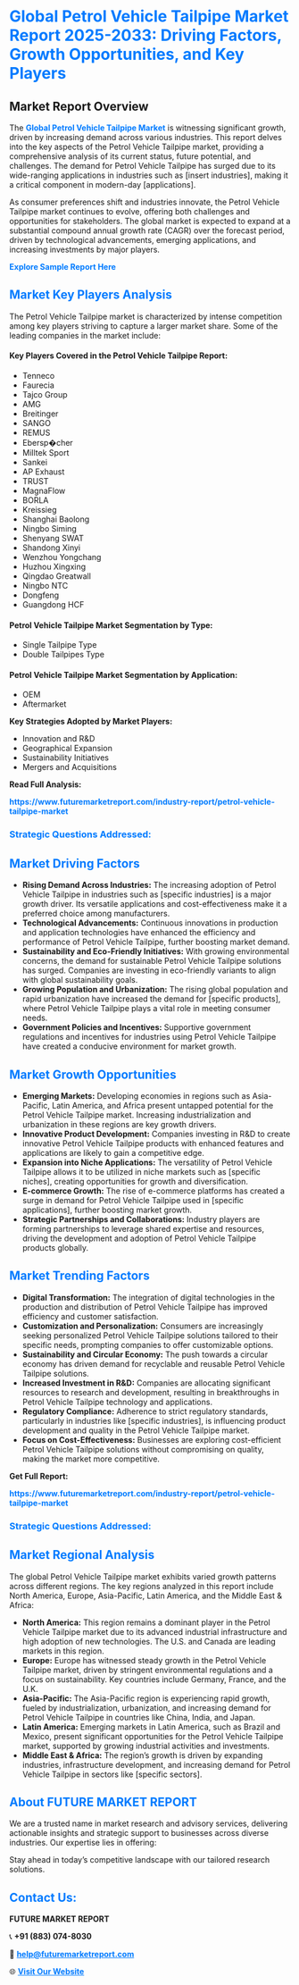 <h1 style="color: #007BFF;">Global Petrol Vehicle Tailpipe Market Report 2025-2033: Driving Factors, Growth Opportunities, and Key Players</h1>

<section id="overview">
<h2>Market Report Overview</h2>
<p>The <a href="https://www.futuremarketreport.com/industry-report/petrol-vehicle-tailpipe-market" style="color: #007BFF; text-decoration: none;"><strong>Global Petrol Vehicle Tailpipe Market</strong></a> is witnessing significant growth, driven by increasing demand across various industries. This report delves into the key aspects of the Petrol Vehicle Tailpipe market, providing a comprehensive analysis of its current status, future potential, and challenges. The demand for Petrol Vehicle Tailpipe has surged due to its wide-ranging applications in industries such as [insert industries], making it a critical component in modern-day [applications].</p>
<p>As consumer preferences shift and industries innovate, the Petrol Vehicle Tailpipe market continues to evolve, offering both challenges and opportunities for stakeholders. The global market is expected to expand at a substantial compound annual growth rate (CAGR) over the forecast period, driven by technological advancements, emerging applications, and increasing investments by major players.</p>
</section>

<section id="overview">
<p><a href="https://www.futuremarketreport.com/request-sample/reportId=41077" style="color: #007BFF; text-decoration: none;"><strong>Explore Sample Report Here</strong></a></p>
</section>

<section id="key-players">
<h2 style="color: #007BFF;">Market Key Players Analysis</h2>
<p>The Petrol Vehicle Tailpipe market is characterized by intense competition among key players striving to capture a larger market share. Some of the leading companies in the market include:</p>
<h4>Key Players Covered in the Petrol Vehicle Tailpipe Report:</h4>
<ul><li>Tenneco</li><li>Faurecia</li><li>Tajco Group</li><li>AMG</li><li>Breitinger</li><li>SANGO</li><li>REMUS</li><li>Ebersp�cher</li><li>Milltek Sport</li><li>Sankei</li><li>AP Exhaust</li><li>TRUST</li><li>MagnaFlow</li><li>BORLA</li><li>Kreissieg</li><li>Shanghai Baolong</li><li>Ningbo Siming</li><li>Shenyang SWAT</li><li>Shandong Xinyi</li><li>Wenzhou Yongchang</li><li>Huzhou Xingxing</li><li>Qingdao Greatwall</li><li>Ningbo NTC</li><li>Dongfeng</li><li>Guangdong HCF</li></ul>
<h4>Petrol Vehicle Tailpipe Market Segmentation by Type:</h4>
<ul><li>Single Tailpipe Type</li><li>Double Tailpipes Type</li></ul>

<h4>Petrol Vehicle Tailpipe Market Segmentation by Application:</h4>
<ul><li>OEM</li><li>Aftermarket</li></ul>
<p><strong>Key Strategies Adopted by Market Players:</strong></p>
<ul>
<li>Innovation and R&D</li>
<li>Geographical Expansion</li>
<li>Sustainability Initiatives</li>
<li>Mergers and Acquisitions</li>
</ul>
</section>

<section>
<p><strong>Read Full Analysis: </strong></p><a href="https://www.futuremarketreport.com/industry-report/petrol-vehicle-tailpipe-market" style="color: #007BFF; text-decoration: none;"><strong>https://www.futuremarketreport.com/industry-report/petrol-vehicle-tailpipe-market</strong></a>
<h3 style="color: #007BFF;">Strategic Questions Addressed:</h3>
</section>

<section id="driving-factors">
<h2 style="color: #007BFF;">Market Driving Factors</h2>
<ul>
<li><strong>Rising Demand Across Industries:</strong> The increasing adoption of Petrol Vehicle Tailpipe in industries such as [specific industries] is a major growth driver. Its versatile applications and cost-effectiveness make it a preferred choice among manufacturers.</li>
<li><strong>Technological Advancements:</strong> Continuous innovations in production and application technologies have enhanced the efficiency and performance of Petrol Vehicle Tailpipe, further boosting market demand.</li>
<li><strong>Sustainability and Eco-Friendly Initiatives:</strong> With growing environmental concerns, the demand for sustainable Petrol Vehicle Tailpipe solutions has surged. Companies are investing in eco-friendly variants to align with global sustainability goals.</li>
<li><strong>Growing Population and Urbanization:</strong> The rising global population and rapid urbanization have increased the demand for [specific products], where Petrol Vehicle Tailpipe plays a vital role in meeting consumer needs.</li>
<li><strong>Government Policies and Incentives:</strong> Supportive government regulations and incentives for industries using Petrol Vehicle Tailpipe have created a conducive environment for market growth.</li>
</ul>
</section>

<section id="growth-opportunities">
<h2 style="color: #007BFF;">Market Growth Opportunities</h2>
<ul>
<li><strong>Emerging Markets:</strong> Developing economies in regions such as Asia-Pacific, Latin America, and Africa present untapped potential for the Petrol Vehicle Tailpipe market. Increasing industrialization and urbanization in these regions are key growth drivers.</li>
<li><strong>Innovative Product Development:</strong> Companies investing in R&D to create innovative Petrol Vehicle Tailpipe products with enhanced features and applications are likely to gain a competitive edge.</li>
<li><strong>Expansion into Niche Applications:</strong> The versatility of Petrol Vehicle Tailpipe allows it to be utilized in niche markets such as [specific niches], creating opportunities for growth and diversification.</li>
<li><strong>E-commerce Growth:</strong> The rise of e-commerce platforms has created a surge in demand for Petrol Vehicle Tailpipe used in [specific applications], further boosting market growth.</li>
<li><strong>Strategic Partnerships and Collaborations:</strong> Industry players are forming partnerships to leverage shared expertise and resources, driving the development and adoption of Petrol Vehicle Tailpipe products globally.</li>
</ul>
</section>

<section id="trending-factors">
<h2 style="color: #007BFF;">Market Trending Factors</h2>
<ul>
<li><strong>Digital Transformation:</strong> The integration of digital technologies in the production and distribution of Petrol Vehicle Tailpipe has improved efficiency and customer satisfaction.</li>
<li><strong>Customization and Personalization:</strong> Consumers are increasingly seeking personalized Petrol Vehicle Tailpipe solutions tailored to their specific needs, prompting companies to offer customizable options.</li>
<li><strong>Sustainability and Circular Economy:</strong> The push towards a circular economy has driven demand for recyclable and reusable Petrol Vehicle Tailpipe solutions.</li>
<li><strong>Increased Investment in R&D:</strong> Companies are allocating significant resources to research and development, resulting in breakthroughs in Petrol Vehicle Tailpipe technology and applications.</li>
<li><strong>Regulatory Compliance:</strong> Adherence to strict regulatory standards, particularly in industries like [specific industries], is influencing product development and quality in the Petrol Vehicle Tailpipe market.</li>
<li><strong>Focus on Cost-Effectiveness:</strong> Businesses are exploring cost-efficient Petrol Vehicle Tailpipe solutions without compromising on quality, making the market more competitive.</li>
</ul>
</section>

<section>
<p><strong>Get Full Report: </strong></p><a href="https://www.futuremarketreport.com/industry-report/petrol-vehicle-tailpipe-market" style="color: #007BFF; text-decoration: none;"><strong>https://www.futuremarketreport.com/industry-report/petrol-vehicle-tailpipe-market</strong></a>
<h3 style="color: #007BFF;">Strategic Questions Addressed:</h3>
</section>


<section id="regional-analysis">
<h2 style="color: #007BFF;">Market Regional Analysis</h2>
<p>The global Petrol Vehicle Tailpipe market exhibits varied growth patterns across different regions. The key regions analyzed in this report include North America, Europe, Asia-Pacific, Latin America, and the Middle East & Africa:</p>
<ul>
<li><strong>North America:</strong> This region remains a dominant player in the Petrol Vehicle Tailpipe market due to its advanced industrial infrastructure and high adoption of new technologies. The U.S. and Canada are leading markets in this region.</li>
<li><strong>Europe:</strong> Europe has witnessed steady growth in the Petrol Vehicle Tailpipe market, driven by stringent environmental regulations and a focus on sustainability. Key countries include Germany, France, and the U.K.</li>
<li><strong>Asia-Pacific:</strong> The Asia-Pacific region is experiencing rapid growth, fueled by industrialization, urbanization, and increasing demand for Petrol Vehicle Tailpipe in countries like China, India, and Japan.</li>
<li><strong>Latin America:</strong> Emerging markets in Latin America, such as Brazil and Mexico, present significant opportunities for the Petrol Vehicle Tailpipe market, supported by growing industrial activities and investments.</li>
<li><strong>Middle East & Africa:</strong> The region’s growth is driven by expanding industries, infrastructure development, and increasing demand for Petrol Vehicle Tailpipe in sectors like [specific sectors].</li>
</ul>
</section>

<footer>
<h2 style="color: #007BFF;">About FUTURE MARKET REPORT</h2>
<p>We are a trusted name in market research and advisory services, delivering actionable insights and strategic support to businesses across diverse industries. Our expertise lies in offering:</p>

<p>Stay ahead in today’s competitive landscape with our tailored research solutions.</p>

<h2 style="color: #007BFF;">Contact Us:</h2>
<p><strong>FUTURE MARKET REPORT</strong></p>
<p>📞 <strong>+91 (883) 074-8030</strong></p>
<p>📧 <strong><a href="mailto:help@futuremarketreport.com" style="color: #007BFF;">help@futuremarketreport.com</a></strong></p>
<p>🌐 <strong><a href="https://www.futuremarketreport.com/" style="color: #007BFF;">Visit Our Website</a></strong></p>
</footer>